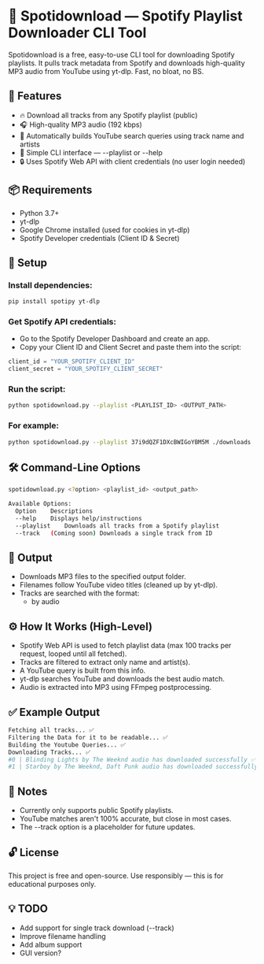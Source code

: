 # 🎵 Spotidownload — Spotify Playlist Downloader CLI Tool
Spotidownload is a free, easy-to-use CLI tool for downloading Spotify playlists. It pulls track metadata from Spotify and downloads high-quality MP3 audio from YouTube using yt-dlp. Fast, no bloat, no BS.

## 🚀 Features
- 🔥 Download all tracks from any Spotify playlist (public)
- 🎧 High-quality MP3 audio (192 kbps)
- 🔎 Automatically builds YouTube search queries using track name and artists
- 🧠 Simple CLI interface — --playlist or --help
- 🔒 Uses Spotify Web API with client credentials (no user login needed)

## 📦 Requirements
- Python 3.7+
- yt-dlp
- Google Chrome installed (used for cookies in yt-dlp)
- Spotify Developer credentials (Client ID & Secret)

## 🔧 Setup
### Install dependencies: 

```bash
pip install spotipy yt-dlp
```

### Get Spotify API credentials:
- Go to the Spotify Developer Dashboard and create an app.
- Copy your Client ID and Client Secret and paste them into the script:

```python
client_id = "YOUR_SPOTIFY_CLIENT_ID"
client_secret = "YOUR_SPOTIFY_CLIENT_SECRET"
```

### Run the script:
```bash
python spotidownload.py --playlist <PLAYLIST_ID> <OUTPUT_PATH>
```

### For example:
```bash
python spotidownload.py --playlist 37i9dQZF1DXcBWIGoYBM5M ./downloads
```

## 🛠️ Command-Line Options
```bash
spotidownload.py <?option> <playlist_id> <output_path>

Available Options:
  Option	Descriptions
  --help	Displays help/instructions
  --playlist	Downloads all tracks from a Spotify playlist
  --track	(Coming soon) Downloads a single track from ID
```

## 📁 Output
- Downloads MP3 files to the specified output folder.
- Filenames follow YouTube video titles (cleaned up by yt-dlp).
- Tracks are searched with the format:
  - <track name> by <artist(s)> audio

## ⚙️ How It Works (High-Level)
- Spotify Web API is used to fetch playlist data (max 100 tracks per request, looped until all fetched).
- Tracks are filtered to extract only name and artist(s).
- A YouTube query is built from this info.
- yt-dlp searches YouTube and downloads the best audio match.
- Audio is extracted into MP3 using FFmpeg postprocessing.

## ✅ Example Output
```bash
Fetching all tracks... ✅
Filtering the Data for it to be readable... ✅
Building the Youtube Queries... ✅
Downloading Tracks... ✅
#0 | Blinding Lights by The Weeknd audio has downloaded successfully ✅
#1 | Starboy by The Weeknd, Daft Punk audio has downloaded successfully ✅
```

## 🧠 Notes
- Currently only supports public Spotify playlists.
- YouTube matches aren't 100% accurate, but close in most cases.
- The --track option is a placeholder for future updates.

## 🔓 License
This project is free and open-source. Use responsibly — this is for educational purposes only.

## 💡 TODO
 - Add support for single track download (--track)
 - Improve filename handling
 - Add album support
 - GUI version?

